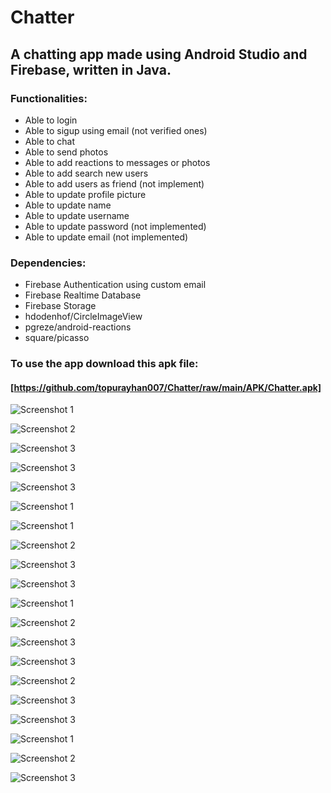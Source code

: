 # Chatter

## A chatting app made using Android Studio and Firebase, written in Java.

### Functionalities:
   - Able to login
   - Able to sigup using email (not verified ones)
   - Able to chat
   - Able to send photos
   - Able to add reactions to messages or photos
   - Able to add search new users
   - Able to add users as friend (not implement)
   - Able to update profile picture
   - Able to update name
   - Able to update username
   - Able to update password (not implemented)
   - Able to update email (not implemented)

### Dependencies:
   - Firebase Authentication using custom email
   - Firebase Realtime Database
   - Firebase Storage
   - hdodenhof/CircleImageView
   - pgreze/android-reactions
   - square/picasso

### To use the app download this apk file:

 #### [https://github.com/topurayhan007/Chatter/raw/main/APK/Chatter.apk]
 

![Screenshot 1](asset/1.jpg)

![Screenshot 2](asset/2.jpg)

![Screenshot 3](asset/3.jpg)

![Screenshot 3](asset/20.jpg)

![Screenshot 3](asset/18.jpg)

![Screenshot 1](asset/19.jpg)

![Screenshot 1](asset/4.jpg)

![Screenshot 2](asset/5.jpg)

![Screenshot 3](asset/6.jpg)

![Screenshot 3](asset/7.jpg)

![Screenshot 1](asset/8.jpg)

![Screenshot 2](asset/9.jpg)

![Screenshot 3](asset/10.jpg)

![Screenshot 3](asset/11.jpg)

![Screenshot 2](asset/12.jpg)

![Screenshot 3](asset/13.jpg)

![Screenshot 3](asset/14.jpg)

![Screenshot 1](asset/15.jpg)

![Screenshot 2](asset/16.jpg)

![Screenshot 3](asset/17.jpg)



